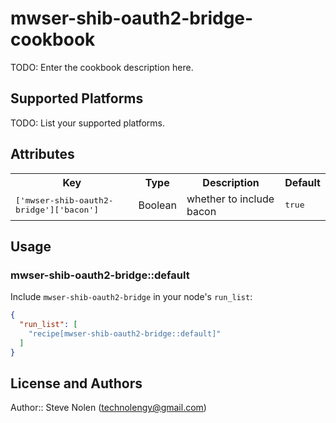 # mwser-shib-oauth2-bridge-cookbook

TODO: Enter the cookbook description here.

## Supported Platforms

TODO: List your supported platforms.

## Attributes

<table>
  <tr>
    <th>Key</th>
    <th>Type</th>
    <th>Description</th>
    <th>Default</th>
  </tr>
  <tr>
    <td><tt>['mwser-shib-oauth2-bridge']['bacon']</tt></td>
    <td>Boolean</td>
    <td>whether to include bacon</td>
    <td><tt>true</tt></td>
  </tr>
</table>

## Usage

### mwser-shib-oauth2-bridge::default

Include `mwser-shib-oauth2-bridge` in your node's `run_list`:

```json
{
  "run_list": [
    "recipe[mwser-shib-oauth2-bridge::default]"
  ]
}
```

## License and Authors

Author:: Steve Nolen (<technolengy@gmail.com>)
